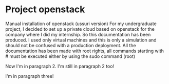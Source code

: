 # Project openstack
Manual installation of openstack (ussuri version)
For my undergraduate project, I decided to set up a private cloud based on openstack for the company where I did my internship. So this documentation has been produced. I used only virtual machines and this is only a simulation and should not be confused with a production deployment. 
All the documentation has been made with root rights, all commands starting with # must be executed either by using the sudo command (root) 

Now I'm in paragraph 2.
I'm still in paragraph 2 too!


I'm in paragraph three!
